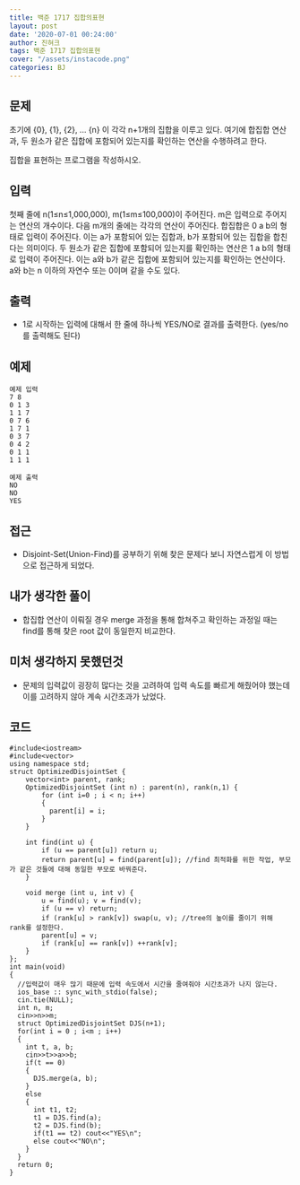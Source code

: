 ```yaml
---
title: 백준 1717 집합의표현
layout: post
date: '2020-07-01 00:24:00'
author: 진혀크
tags: 백준 1717 집합의표현
cover: "/assets/instacode.png"
categories: BJ
---
```


## 문제
초기에 {0}, {1}, {2}, ... {n} 이 각각 n+1개의 집합을 이루고 있다. 여기에 합집합 연산과, 두 원소가 같은 집합에 포함되어 있는지를 확인하는 연산을 수행하려고 한다.

집합을 표현하는 프로그램을 작성하시오.

## 입력
첫째 줄에 n(1≤n≤1,000,000), m(1≤m≤100,000)이 주어진다. m은 입력으로 주어지는 연산의 개수이다. 다음 m개의 줄에는 각각의 연산이 주어진다. 합집합은 0 a b의 형태로 입력이 주어진다. 이는 a가 포함되어 있는 집합과, b가 포함되어 있는 집합을 합친다는 의미이다. 두 원소가 같은 집합에 포함되어 있는지를 확인하는 연산은 1 a b의 형태로 입력이 주어진다. 이는 a와 b가 같은 집합에 포함되어 있는지를 확인하는 연산이다. a와 b는 n 이하의 자연수 또는 0이며 같을 수도 있다.

## 출력
* 1로 시작하는 입력에 대해서 한 줄에 하나씩 YES/NO로 결과를 출력한다. (yes/no 를 출력해도 된다)

## 예제

    예제 입력
    7 8
    0 1 3
    1 1 7
    0 7 6
    1 7 1
    0 3 7
    0 4 2
    0 1 1
    1 1 1

    예제 출력
    NO
    NO
    YES

## 접근

* Disjoint-Set(Union-Find)를 공부하기 위해 찾은 문제다 보니 자연스럽게 이 방법으로 접근하게 되었다.

## 내가 생각한 풀이

* 합집합 연산이 이뤄질 경우 merge 과정을 통해 합쳐주고 확인하는 과정일 때는 find를 통해 찾은 root 값이 동일한지 비교한다.

## 미처 생각하지 못했던것

* 문제의 입력값이 굉장히 많다는 것을 고려하여 입력 속도를 빠르게 해줬어야 했는데 이를 고려하지 않아 계속 시간초과가 났었다.

## 코드

    #include<iostream>
    #include<vector>
    using namespace std;
    struct OptimizedDisjointSet {
        vector<int> parent, rank;
        OptimizedDisjointSet (int n) : parent(n), rank(n,1) {
            for (int i=0 ; i < n; i++)
            {
              parent[i] = i;
            }
        }

        int find(int u) {
            if (u == parent[u]) return u;
            return parent[u] = find(parent[u]); //find 최적화를 위한 작업, 부모가 같은 것들에 대해 동일한 부모로 바꿔준다.
        }

        void merge (int u, int v) {
            u = find(u); v = find(v);
            if (u == v) return;
            if (rank[u] > rank[v]) swap(u, v); //tree의 높이를 줄이기 위해 rank를 설정한다.
            parent[u] = v;
            if (rank[u] == rank[v]) ++rank[v];
        }
    };
    int main(void)
    {
      //입력값이 매우 많기 때문에 입력 속도에서 시간을 줄여줘야 시간초과가 나지 않는다.
      ios_base :: sync_with_stdio(false);
      cin.tie(NULL);
      int n, m;
      cin>>n>>m;
      struct OptimizedDisjointSet DJS(n+1);
      for(int i = 0 ; i<m ; i++)
      {
        int t, a, b;
        cin>>t>>a>>b;
        if(t == 0)
        {
          DJS.merge(a, b);
        }
        else
        {
          int t1, t2;
          t1 = DJS.find(a);
          t2 = DJS.find(b);
          if(t1 == t2) cout<<"YES\n";
          else cout<<"NO\n";
        }
      }
      return 0;
    }
